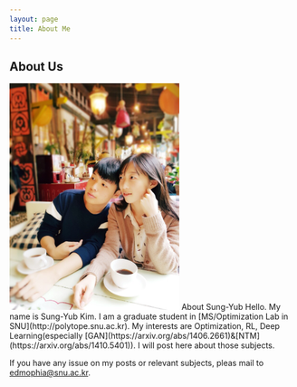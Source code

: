 ```yaml
---
layout: page
title: About Me
---
```

## About Us
<img src="img/profile.JPG" alt="Drawing" style="width: 300px;"/>
About Sung-Yub
Hello. My name is Sung-Yub Kim.
I am a graduate student in [MS/Optimization Lab in SNU](http://polytope.snu.ac.kr).
My interests are Optimization, RL, Deep Learning(especially [GAN](https://arxiv.org/abs/1406.2661)&[NTM](https://arxiv.org/abs/1410.5401)).
I will post here about those subjects.

If you have any issue on my posts or relevant subjects, pleas mail to <edmophia@snu.ac.kr>.
